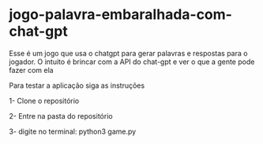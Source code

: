 # jogo-palavra-embaralhada-com-chat-gpt
Esse é um jogo que usa o chatgpt para gerar palavras e respostas para o jogador. O intuito é brincar com a API do chat-gpt e ver o que a gente pode fazer com ela

Para testar a aplicação siga as instruções

1- Clone o repositório

2- Entre na pasta do repositório

3- digite no terminal:
    python3 game.py